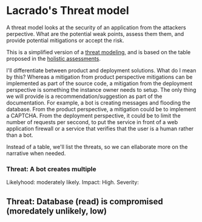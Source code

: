 # Lacrado's Threat model

A threat model looks at the security of an application from the attackers perpective. What are the potential weak points, assess them them, and provide potential mitigations or accept the risk.

This is a simplified version of a [threat modeling](https://owasp.org/www-community/Threat_Modeling_Process), and is based on the table proposed in the [holistic assessments](https://unicef.github.io/holistic-assessments-for-ict4d/process/threat-and-risk-assessment.html). 

I'll differentiate between product and deployment solutions. What do I mean by this? Whereas a mitigation from product perspective mitigations can be implemented as part of the source code, a mitigation from the deployment perspective is something the instance owner needs to setup. The only thing we will provide is a recommendation/suggestion as part of the documentation. For example, a bot is creating messages and flooding the database. From the product perspective, a mitigation could be to implement a CAPTCHA. From the deployment perspective, it could be to limit the number of requests per seccond, to put the service in front of a web application firewall or a service that verifies that the user is a human rather than a bot.

Instead of a table, we'll list the threats, so we can ellaborate more on the narrative when needed.

### Threat: A bot creates multiple
Likelyhood: moderately likely. Impact: High. Severity:

## Threat: Database (read) is compromised (moredately unlikely, low)


